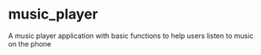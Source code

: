 # music_player
  A music player application with basic  functions to help users listen to music on the phone
